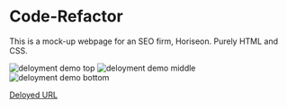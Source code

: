 # Code-Refactor

This is a mock-up webpage for an SEO firm, Horiseon. Purely HTML and CSS.

![deloyment demo top](./demo1.png)
![deloyment demo middle](./demo2.png)
![deloyment demo bottom](./demo3.png)

[Deloyed URL](https://krushilnaik.github.io/Code-Refactor/)
